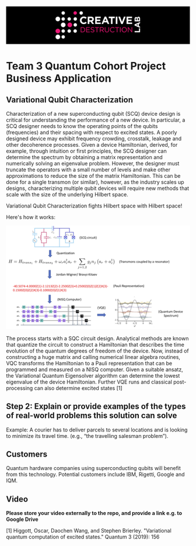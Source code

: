 ![CDL 2020 Cohort Project](../figures/CDL_logo.jpg)
# Team 3 Quantum Cohort Project Business Application

## Variational Qubit Characterization

Characterization of a new superconducting qubit (SCQ) device design is critical for understanding the performance of a new device.  In particular, a SCQ designer needs to know the operating points of the qubits (frequencies) and their spacing with respect to excited states.  A poorly designed device may exhibit frequency crowding, crosstalk, leakage and other decoherence processes.  Given a device Hamiltonian, derived, for example, through intuition or first principles, the SCQ designer can determine the spectrum by obtaining a matrix representation and numerically solving an eigenvalue problem.  However, the designer must truncate the operators with a small number of levels and make other approximations to reduce the size of the matrix Hamiltonian.  This can be done for a single transmon (or similar), however, as the industry scales up designs, characterizing multiple qubit devices will require new methods that  scale with the size of the underlying Hilbert space.

Variational Qubit Characterization fights Hilbert space with Hilbert space!   

Here's how it works:

![system figure](../figures/VQC.jpg)

The process starts with a SQC circuit design. Analytical methods are known that quantize the circuit to construct a Hamiltonian that describes the time evolution of the quantum degrees of freedom of the device.  Now, instead of constructing a huge matrix and calling numerical linear algebra routines, VQC transforms the Hamiltonian to a Pauli representation that can be programmed and measured on a NISQ computer.  Given a suitable ansatz, the Variational Quantum Eigensolver algorithm can determine the lowest eigenvalue of the device Hamiltonian.  Further VQE runs and classical post-processing can also determine excited states [1]

## Step 2: Explain or provide examples of the types of real-world problems this solution can solve

Example: A courier has to deliver parcels to several locations and is looking to minimize its travel time. (e.g., “the travelling salesman problem”).

## Customers

Quantum hardware companies using superconducting qubits will benefit from this technology.  Potential customers include IBM, Rigetti, Google and IQM.

## Video


**Please store your video externally to the repo, and provide a link e.g. to Google Drive**

[1] Higgott, Oscar, Daochen Wang, and Stephen Brierley. "Variational quantum computation of excited states." Quantum 3 (2019): 156
